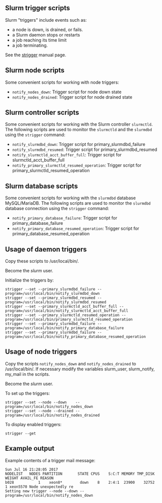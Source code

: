 Slurm trigger scripts
---------------------

Slurm "triggers" include events such as:

* a node is down, is drained, or fails.
* a Slurm daemon stops or restarts
* a job reaching its time limit
* a job terminating.

See the [strigger](https://slurm.schedmd.com/strigger.html) manual page.

Slurm node scripts
------------------

Some convenient scripts for working with node triggers:

* ```notify_nodes_down```: Trigger script for node down state
* ```notify_nodes_drained```: Trigger script for node drained state

Slurm controller scripts
------------------------

Some convenient scripts for working with the Slurm controller ```slurmctld```.
The following scripts are used to monitor the ```slurmctld``` and the ```slurmdbd``` using the ```strigger``` command:

* ```notify_slurmdbd_down```: Trigger script for primary_slurmdbd_failure
* ```notify_slurmdbd_resumed```: Trigger script for primary_slurmdbd_resumed
* ```notify_slurmctld_acct_buffer_full```: Trigger script for slurmctld_acct_buffer_full
* ```notify_primary_slurmctld_resumed_operation```: Trigger script for primary_slurmctld_resumed_operation

Slurm database scripts
----------------------

Some convenient scripts for working with the ```slurmdbd``` database MySQL/MariaDB.
The following scripts are used to monitor the ```slurmdbd``` database connection using the ```strigger``` command:

* ```notify_primary_database_failure```: Trigger script for primary_database_failure
* ```notify_primary_database_resumed_operation```: Trigger script for primary_database_resumed_operation

Usage of daemon triggers
------------------------

Copy these scripts to /usr/local/bin/.

Become the *slurm* user.

Initialize the triggers by:
```
strigger --set --primary_slurmdbd_failure --program=/usr/local/bin/notify_slurmdbd_down
strigger --set --primary_slurmdbd_resumed --program=/usr/local/bin/notify_slurmdbd_resumed
strigger --set --primary_slurmctld_acct_buffer_full --program=/usr/local/bin/notify_slurmctld_acct_buffer_full
strigger --set --primary_slurmctld_resumed_operation --program=/usr/local/bin/primary_slurmctld_resumed_operation
strigger --set --primary_slurmdbd_failure --program=/usr/local/bin/notify_primary_database_failure
strigger --set --primary_slurmdbd_failure --program=/usr/local/bin/notify_primary_database_resumed_operation
```

Usage of node triggers
----------------------

Copy the scripts ```notify_nodes_down``` and ```notify_nodes_drained``` to /usr/local/bin/.
If necessary modify the variables slurm_user, slurm_notify, my_mail in the scripts.

Become the *slurm* user.

To set up the triggers:

```
strigger --set --node --down    --program=/usr/local/bin/notify_nodes_down
strigger --set --node --drained --program=/usr/local/bin/notify_nodes_drained
```

To display enabled triggers:

```
strigger --get
```

Example output
--------------

Example contents of a trigger mail message:

```
Sun Jul 16 21:28:05 2017
NODELIST   NODES PARTITION       STATE CPUS    S:C:T MEMORY TMP_DISK WEIGHT AVAIL_FE REASON              
b028           1    xeon8*        down    8    2:4:1  23900    32752      1 xeon5570 Node unexpectedly re
Setting new trigger --node --down --program=/usr/local/bin/notify_nodes_down
```
